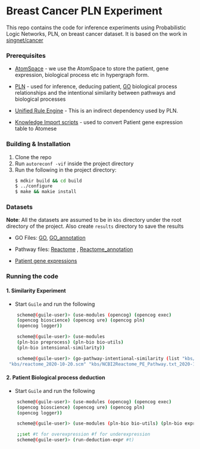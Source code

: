 # Breast Cancer PLN Experiment

This repo contains the code for inference experiments using Probabilistic Logic Networks, PLN, on breast cancer dataset. It is based on the work in [singnet/cancer](https://github.com/singnet/cancer)

### Prerequisites

-  [AtomSpace](https://github.com/singnet/atomspace) - we use the AtomSpace to store the patient, gene expression, biological process etc in hypergraph form.
- [PLN](https://github.com/singnet/pln/) - used for inference, deducing patient, [GO](http://geneontology.org/docs/ontology-documentation/) biological process relationships and the intentional similarity between pathways and biological processes
- [Unified Rule Engine](https://github.com/singnet/ure/) - This is an indirect dependency used by PLN.

- [Knowledge Import scripts](https://github.com/mozi-ai/knowledge-import) - used to convert Patient gene expression table to Atomese

### Building & Installation

1. Clone the repo
2. Run `autoreconf -vif` inside the project directory
3. Run the following in the project directory:
    ```sh
    $ mdkir build && cd build
    $ ../configure
    $ make && makie install
    ```

### Datasets

**Note**: All the datasets are assumed to be in `kbs` directory under the root directory of the project. Also create `results` directory to save the results

- GO Files: [GO](https://mozi.ai/datasets/current_2020-10-20/GO_2020-10-21.scm), [GO_annotation](https://mozi.ai/datasets/current_2020-10-20/GO_annotation_2020-10-20.scm)

- Pathway files: [Reactome](https://mozi.ai/datasets/current_2020-10-20/reactome_2020-10-20.scm) , [Reactome_annotation](https://mozi.ai/datasets/current_2020-10-20/NCBI2Reactome_PE_Pathway.txt_2020-10-20.scm)

- [Patient gene expressions](https://mozi.ai/datasets/cancer/patient_gene_expression.zip)


### Running the code

#### 1. Similarity Experiment
- Start `Guile` and run the following 
```sh 
    scheme@(guile-user)> (use-modules (opencog) (opencog exec)
    (opencog bioscience) (opencog ure) (opencog pln) 
    (opencog logger))

    scheme@(guile-user)> (use-modules 
    (pln-bio preprocess) (pln-bio bio-utils) 
    (pln-bio intensional-similarity))

    scheme@(guile-user)> (go-pathway-intentional-similarity (list "kbs/GO_2020-10-20.scm" "kbs/GO_annotation_2020-10-20.scm"
 "kbs/reactome_2020-10-20.scm" "kbs/NCBI2Reactome_PE_Pathway.txt_2020-10-20.scms"))
```


#### 2. Patient Biological process deduction
- Start `Guile` and run the following 
```sh 
    scheme@(guile-user)> (use-modules (opencog) (opencog exec)
    (opencog bioscience) (opencog ure) (opencog pln) 
    (opencog logger))

    scheme@(guile-user)> (use-modules (pln-bio bio-utils) (pln-bio expr) (pln-bio bp-deduction))

    ;;set #t for overexpression #f for underexpression
    scheme@(guile-user)> (run-deduction-expr #t)
```